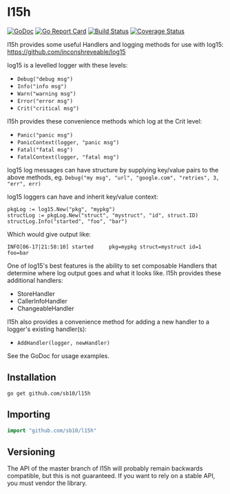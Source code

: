 # l15h

[![GoDoc](https://godoc.org/github.com/sb10/l15h?status.svg)](https://godoc.org/github.com/sb10/l15h)
[![Go Report Card](https://goreportcard.com/badge/github.com/sb10/l15h)](https://goreportcard.com/report/github.com/sb10/l15h)
[![Build Status](https://travis-ci.org/sb10/l15h.svg?branch=master)](https://travis-ci.org/sb10/l15h)
[![Coverage Status](https://coveralls.io/repos/github/sb10/l15h/badge.svg?branch=master)](https://coveralls.io/github/sb10/l15h?branch=master)

l15h provides some useful Handlers and logging methods for use with log15:
https://github.com/inconshreveable/log15

log15 is a levelled logger with these levels:

* `Debug("debug msg")`
* `Info("info msg")`
* `Warn("warning msg")`
* `Error("error msg")`
* `Crit("critical msg")`

l15h provides these convenience methods which log at the Crit level:

* `Panic("panic msg")`
* `PanicContext(logger, "panic msg")`
* `Fatal("fatal msg")`
* `FatalContext(logger, "fatal msg")`

log15 log messages can have structure by supplying key/value pairs to the above
methods, eg. `Debug("my msg", "url", "google.com", "retries", 3, "err", err)`

log15 loggers can have and inherit key/value context:

    pkgLog := log15.New("pkg", "mypkg")
    structLog := pkgLog.New("struct", "mystruct", "id", struct.ID)
    structLog.Info("started", "foo", "bar")

Which would give output like:

    INFO[06-17|21:58:10] started     pkg=mypkg struct=mystruct id=1 foo=bar

One of log15's best features is the ability to set composable Handlers that
determine where log output goes and what it looks like. l15h provides these
additional handlers:

* StoreHandler
* CallerInfoHandler
* ChangeableHandler

l15h also provides a convenience method for adding a new handler to a logger's
existing handler(s):

* `AddHandler(logger, newHandler)`

See the GoDoc for usage examples.

## Installation

    go get github.com/sb10/l15h

## Importing

```go
import "github.com/sb10/l15h"
```

## Versioning

The API of the master branch of l15h will probably remain backwards compatible,
but this is not guaranteed. If you want to rely on a stable API, you must vendor
the library.
